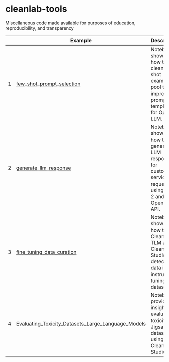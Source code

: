 # cleanlab-tools
Miscellaneous code made available for purposes of education, reproducibility, and transparency

|     | Example                                                                                        | Description                                                                                                                                                                                                                                                                  |
| --- | ---------------------------------------------------------------------------------------------- | ---------------------------------------------------------------------------------------------------------------------------------------------------------------------------------------------------------------------------------------------------------------------------- |
| 1 | [few_shot_prompt_selection](few_shot_prompt_selection/few_shot_prompt_selection.ipynb) | Notebook showing how to clean few-shot examples pool to improve prompt template for OpenAI LLM.|
| 2 | [generate_llm_response](generate_llm_response/generate_llm_response.ipynb) | Notebook showing how to generate LLM responses for customer service requests using Llama 2 and OpenAI's API.|
| 3 | [fine_tuning_data_curation](fine_tuning_data_curation/fine_tuning_data_curation.ipynb) | Notebook showing how to use Cleanlab TLM and Cleanlab Studio to detect bad data in instruction tuning LLM datasets.|
| 4 | [Evaluating_Toxicity_Datasets_Large_Language_Models](jigsaw_ai_safety_keras/Evaluating_Toxicity_Datasets_Large_Language_Models.ipynb) | Notebook provides insights on evaluating toxicity in Jigsaw dataset using Cleanlab Studio|

